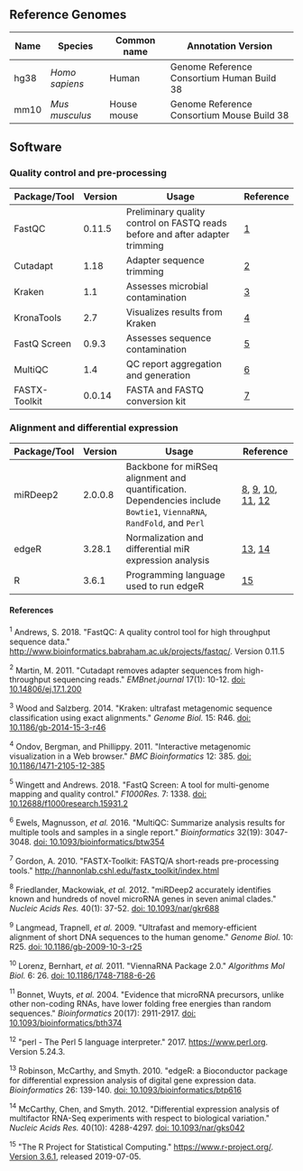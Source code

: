 ## Reference Genomes
|Name|Species|Common name|Annotation Version|
|----|-------|-----------|------------------|
|hg38|_Homo sapiens_|Human|Genome Reference Consortium Human Build 38|
|mm10|_Mus musculus_|House mouse|Genome Reference Consortium Mouse Build 38

## Software
### Quality control and pre-processing
|Package/Tool|Version|Usage|Reference|
|------------|-------|-----|---------|
|FastQC|0.11.5|Preliminary quality control on FASTQ reads before and after adapter trimming|[1](#ref1)|
|Cutadapt|1.18|Adapter sequence trimming|[2](#ref2)|
|Kraken|1.1|Assesses microbial contamination|[3](#ref3)|
|KronaTools|2.7|Visualizes results from Kraken|[4](#ref4)
|FastQ Screen|0.9.3|Assesses sequence contamination|[5](#ref5)|
|MultiQC|1.4|QC report aggregation and generation|[6](#ref6)|
|FASTX-Toolkit|0.0.14|FASTA and FASTQ conversion kit|[7](#ref7)|

### Alignment and differential expression
|Package/Tool|Version|Usage|Reference|
|------------|-------|-----|---------|
|miRDeep2|2.0.0.8|Backbone for miRSeq alignment and quantification. Dependencies include `Bowtie1`, `ViennaRNA`, `RandFold`, and `Perl`|[8](#ref8), [9](#ref9), [10](#ref10), [11](#ref11), [12](#ref12)|
|edgeR|3.28.1|Normalization and differential miR expression analysis|[13](#ref13), [14](#ref14)|
|R|3.6.1|Programming language used to run edgeR|[15](#ref15)|

#### References
<a name=ref1><sup>1</sup></a> Andrews, S. 2018. "FastQC: A quality control tool for high throughput sequence data." http://www.bioinformatics.babraham.ac.uk/projects/fastqc/. Version 0.11.5

<a name=ref2><sup>2</sup></a> Martin, M. 2011. "Cutadapt removes adapter sequences from high-throughput sequencing reads." _EMBnet.journal_ 17(1): 10-12. [doi: 10.14806/ej.17.1.200](https://doi.org/10.14806/ej.17.1.200)

<a name=ref3><sup>3</sup></a> Wood and Salzberg. 2014. "Kraken: ultrafast metagenomic sequence classification using exact alignments." _Genome Biol._ 15: R46. [doi: 10.1186/gb-2014-15-3-r46](https://doi.org/10.1186/gb-2014-15-3-r46)

<a name=ref4><sup>4</sup></a> Ondov, Bergman, and Phillippy. 2011. "Interactive metagenomic visualization in a Web browser." _BMC Bioinformatics_ 12: 385. [doi: 10.1186/1471-2105-12-385](https://doi.org/10.1186/1471-2105-12-385)

<a name=ref5><sup>5</sup></a> Wingett and Andrews. 2018. "FastQ Screen: A tool for multi-genome mapping and quality control." _F1000Res._ 7: 1338. [doi: 10.12688/f1000research.15931.2](https://doi.org/10.12688/f1000research.15931.2)

<a name=ref6><sup>6</sup></a> Ewels, Magnusson, _et al._ 2016. "MultiQC: Summarize analysis results for multiple tools and samples in a single report." _Bioinformatics_ 32(19): 3047-3048. [doi: 10.1093/bioinformatics/btw354](https://doi.org/10.1093/bioinformatics/btw354)

<a name=ref7><sup>7</sup></a> Gordon, A. 2010. "FASTX-Toolkit: FASTQ/A short-reads pre-processing tools." http://hannonlab.cshl.edu/fastx_toolkit/index.html

<a name=ref8><sup>8</sup></a> Friedlander, Mackowiak, _et al._ 2012. "miRDeep2 accurately identifies known and hundreds of novel microRNA genes in seven animal clades." _Nucleic Acids Res._ 40(1): 37-52. [doi: 10.1093/nar/gkr688](https://doi.org/10.1093/nar/gkr688)

<a name=ref9><sup>9</sup></a> Langmead, Trapnell, _et al._ 2009. "Ultrafast and memory-efficient alignment of short DNA sequences to the human genome." _Genome Biol._ 10: R25.  [doi: 10.1186/gb-2009-10-3-r25](https://doi.org/10.1186/gb-2009-10-3-r25)

<a name=ref10><sup>10</sup></a> Lorenz, Bernhart, _et al._ 2011. "ViennaRNA Package 2.0." _Algorithms Mol Biol._ 6: 26. [doi: 10.1186/1748-7188-6-26](https://doi.org/10.1186/1748-7188-6-26)

<a name=ref11><sup>11</sup></a> Bonnet, Wuyts, _et al._ 2004. "Evidence that microRNA precursors, unlike other non-coding RNAs, have lower folding free energies than random sequences." _Bioinformatics_ 20(17): 2911-2917. [doi: 10.1093/bioinformatics/bth374](https://doi.org/10.1093/bioinformatics/bth374)

<a name=ref12><sup>12</sup></a> "perl - The Perl 5 language interpreter." 2017. https://www.perl.org. Version 5.24.3.

<a name=ref13><sup>13</sup></a> Robinson, McCarthy, and Smyth. 2010. "edgeR: a Bioconductor package for differential expression analysis of digital gene expression data. _Bioinformatics_ 26: 139-140. [doi: 10.1093/bioinformatics/btp616](https://doi.org/10.1093/bioinformatics/btp616)

<a name=ref14><sup>14</sup></a> McCarthy, Chen, and Smyth. 2012. "Differential expression analysis of multifactor RNA-Seq experiments with respect to biological variation." _Nucleic Acids Res._ 40(10): 4288-4297. [doi: 10.1093/nar/gks042](https://doi.org/10.1093/nar/gks042)

<a name=ref15><sup>15</sup></a> "The R Project for Statistical Computing." https://www.r-project.org/. [Version 3.6.1](https://cran.r-project.org/src/base/R-3/R-3.6.1.tar.gz), released 2019-07-05.

